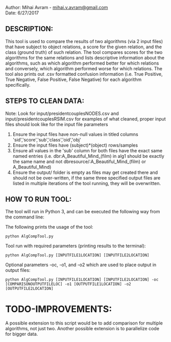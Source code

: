 Author: Mihai Avram - mihai.v.avram@gmail.com
</br>
Date: 6/27/2017

## DESCRIPTION:
This tool is used to compare the results of two algorithms (via 2 input files) that have subject to object relations, a score for the given relation, and the class (ground truth) of such relation. The tool compares scores for the two algorithms for the same relations and lists descriptive information about the algorithms, such as which algorithm performed better for which relations and conversely, which algorithm performed worse for which relations. The tool also prints out .csv formatted confusion information (i.e. True Positive, True Negative, False Positive, False Negative) for each algorithm specifically.

## STEPS TO CLEAN DATA:

Note: Look for input/presidentcouplesNODES.csv and input/presidentcouplesRSIM.csv for examples
	of what cleaned, proper input files should look like for the input file parameters

1) Ensure the input files have non-null values in titled columns 'sid','score','sub','class','oid','obj'
2) Ensure the input files have (subject)*(object) rows/samples
3) Ensure all values in the 'sub' column for both files have the exact same named entries
	(i.e. dbr:A_Beautiful_Mind_(film) in alg1 should be exactly the same name
	and not dbresource/:A_Beautiful_Mind_(film) or A_Beautiful_Mind)
4) Ensure the output/ folder is empty as files may get created there and should not
	be over-written, if the same three specified output files are listed in multiple iterations of
	the tool running, they will be overwritten.

## HOW TO RUN TOOL:
The tool will run in Python 3, and can be executed the following way from the command line:

The following prints the usage of the tool:

`python AlgCompTool.py`

Tool run with required parameters (printing results to the terminal):

`python AlgCompTool.py [INPUTFILE1LOCATION] [INPUTFILE2LOCATION]`

Optional parameters -oc, -o1, and -o2 which are used to place output in output files:

`python AlgCompTool.py [INPUTFILE1LOCATION] [INPUTFILE2LOCATION] -oc [COMPARISONOUTPUTFILELOC] -o1 [OUTPUTFILE1LOCATION] -o2 [OUTPUTFILE2LOCATION]`

# TODO-IMPROVEMENTS: 
A possible extension to this script would be to add comparison for multiple algorithms,
not just two. Another possible extension is to parallelize code for bigger data.
